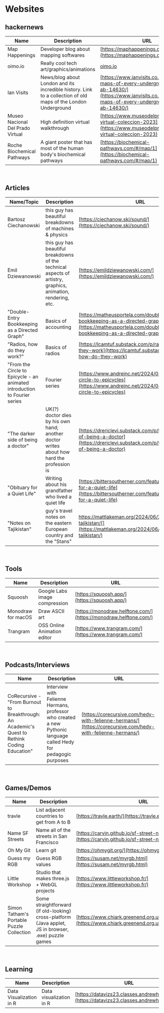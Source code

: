 # Websites

## hackernews
|Name|Description|URL|
|-|-|-|
|Map Happenings|Developer blog about mapping softwares|[https://maphappenings.com/about/](https://maphappenings.com/about/)|
|oimo.io|Really cool tech art/graphics/animations|[oimo.io](oimo.io)|
|Ian Visits|News/blog about London and its incredible history. Link to a collection of old maps of the London Underground|[https://www.ianvisits.co.uk/articles/3d-maps-of-every-underground-station-ab-14630/](https://www.ianvisits.co.uk/articles/3d-maps-of-every-underground-station-ab-14630/)|
|Museo Nacional Del Prado Virtual|High definition virtual walkthrough|[https://www.museodelprado.es/visita-virtual-coleccion-2023](https://www.museodelprado.es/visita-virtual-coleccion-2023)|
|Roche Biochemical Pathways|A giant poster that has most of the human body's biochemical pathways|[https://biochemical-pathways.com/#/map/1](https://biochemical-pathways.com/#/map/1)|

<br />

## Articles
|Name/Topic|Description|URL|
|-|-|-|
|Bartosz Ciechanowski|this guy has beautiful breakdowns of machines & physics|[https://ciechanow.ski/sound/](https://ciechanow.ski/sound/)|
|Emil Dziewanowski|this guy has beautiful breakdowns of the technical aspects of artistry, graphics, animation, rendering, etc.|[https://emildziewanowski.com/](https://emildziewanowski.com/)|
|"Double-Entry Bookkeeping as a Directed Graph"|Basics of accounting|[https://matheusportela.com/double-entry-bookkeeping-as-a-directed-graph](https://matheusportela.com/double-entry-bookkeeping-as-a-directed-graph)
|"Radios, how do they work?"|Basics of radios|[https://lcamtuf.substack.com/p/radios-how-do-they-work](https://lcamtuf.substack.com/p/radios-how-do-they-work)|
|"From the Circle to Epicycle - an animated introduction to Fourier series|Fourier series|[https://www.andreinc.net/2024/04/24/from-the-circle-to-epicycles](https://www.andreinc.net/2024/04/24/from-the-circle-to-epicycles)|
|"The darker side of being a doctor"|UK(?) doctor dies by his own hand; another doctor writes about how hard the profession is|[https://drericlevi.substack.com/p/the-darker-side-of-being-a-doctor](https://drericlevi.substack.com/p/the-darker-side-of-being-a-doctor)| 
|"Obituary for a Quiet Life"|Writing about his grandfather who lived a quiet life|[https://bittersoutherner.com/feature/2023/obituary-for-a-quiet-life](https://bittersoutherner.com/feature/2023/obituary-for-a-quiet-life)|
|"Notes on Tajikistan"|guy's travel notes on the eastern European country and the "Stans"|https://mattlakeman.org/2024/06/20/notes-on-tajikistan/[](https://mattlakeman.org/2024/06/20/notes-on-tajikistan/)|

<br />

## Tools
|Name|Description|URL|
|-|-|-|
|Squoosh|Google Labs image compression|[https://squoosh.app/](https://squoosh.app/)|
|Monodraw for macOS|Draw ASCII art|[https://monodraw.helftone.com/](https://monodraw.helftone.com/)|
|Trangram|OSS Online Animation editor|[https://www.trangram.com/](https://www.trangram.com/)|

<br />

## Podcasts/Interviews
|Name|Description|URL|
|-|-|-|
|CoRecursive - "From Burnout to Breakthrough: An Academic's Quest to Rethink Coding Education"|Interview with Felienne Hermans, professor who created a new Pythonic language called Hedy for pedagogic purposes|[https://corecursive.com/hedy-with-felienne-hermans/](https://corecursive.com/hedy-with-felienne-hermans/)|

<br />

## Games/Demos
|Name|Description|URL|
|-|-|-|
|travle|List adjacent countries to get from A to B|[https://travle.earth/](https://travle.earth/)|
|Name SF Streets|Name all of the streets in San Francisco|[https://carvin.github.io/sf-street-names/](https://carvin.github.io/sf-street-names/)
|Oh My Git|Learn git|[https://ohmygit.org/](https://ohmygit.org/)|
|Guess my RGB|Guess RGB values|[https://susam.net/myrgb.html](https://susam.net/myrgb.html)|
|Little Workshop|Studio that makes three.js + WebGL projects|[https://www.littleworkshop.fr/](https://www.littleworkshop.fr/)|
|Simon Tatham's Portable Puzzle Collection|Some straightforward (if old-looking) cross-platform (Java applet, JS in browser, .exe) puzzle games|[https://www.chiark.greenend.org.uk/~sgtatham/puzzles/](https://www.chiark.greenend.org.uk/~sgtatham/puzzles/)|

<br />

## Learning
|Name|Description|URL|
|-|-|-|
|Data Visualization in R|Data visualization in R|[https://datavizs23.classes.andrewheiss.com/](https://datavizs23.classes.andrewheiss.com/)|
